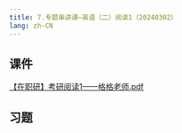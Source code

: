 ```yaml
---
title: 7.专题串讲课—英语（二）阅读1（20240302）
lang: zh-CN
---
```



## 课件
[【在职研】考研阅读1——格格老师.pdf](..%2F..%2Fpublic%2Fenglish%2F1.%E8%8B%B1%E8%AF%AD%E4%BA%8C-%E6%AD%A3%E5%BC%8F%E8%AF%BE%2F7.%E4%B8%93%E9%A2%98%E4%B8%B2%E8%AE%B2%E8%AF%BE%E2%80%94%E8%8B%B1%E8%AF%AD%EF%BC%88%E4%BA%8C%EF%BC%89%E9%98%85%E8%AF%BB1%EF%BC%8820240302%EF%BC%89%2F%E3%80%90%E5%9C%A8%E8%81%8C%E7%A0%94%E3%80%91%E8%80%83%E7%A0%94%E9%98%85%E8%AF%BB1%E2%80%94%E2%80%94%E6%A0%BC%E6%A0%BC%E8%80%81%E5%B8%88.pdf)


## 习题
```



```








